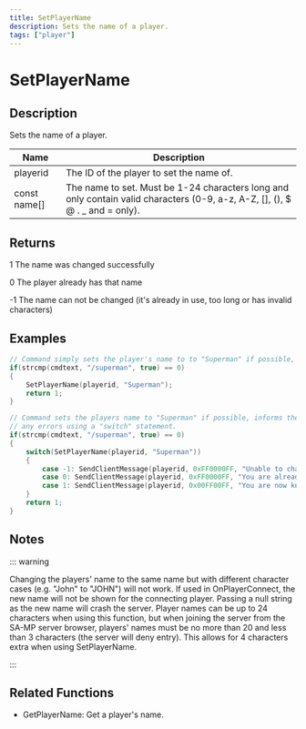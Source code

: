 ```yaml
---
title: SetPlayerName
description: Sets the name of a player.
tags: ["player"]
---
```


# SetPlayerName

<TagLinks />

## Description

Sets the name of a player.

| Name         | Description                                                                                                                   |
| ------------ | ----------------------------------------------------------------------------------------------------------------------------- |
| playerid     | The ID of the player to set the name of.                                                                                      |
| const name[] | The name to set. Must be 1-24 characters long and only contain valid characters (0-9, a-z, A-Z, [], (), $ @ . \_ and = only). |

## Returns

1 The name was changed successfully

0 The player already has that name

-1 The name can not be changed (it's already in use, too long or has invalid characters)

## Examples

```c
// Command simply sets the player's name to to "Superman" if possible, with no error checking or messages.
if(strcmp(cmdtext, "/superman", true) == 0)
{
    SetPlayerName(playerid, "Superman");
    return 1;
}

// Command sets the players name to "Superman" if possible, informs the player of
// any errors using a "switch" statement.
if(strcmp(cmdtext, "/superman", true) == 0)
{
    switch(SetPlayerName(playerid, "Superman"))
    {
        case -1: SendClientMessage(playerid, 0xFF0000FF, "Unable to change your name, someone else is known as 'Superman' already.");
        case 0: SendClientMessage(playerid, 0xFF0000FF, "You are already known as 'Superman'");
        case 1: SendClientMessage(playerid, 0x00FF00FF, "You are now known as 'Superman'");
    }
    return 1;
}
```

## Notes

::: warning

Changing the players' name to the same name but with different character cases (e.g. "John" to "JOHN") will not work.
If used in OnPlayerConnect, the new name will not be shown for the connecting player.
Passing a null string as the new name will crash the server.
Player names can be up to 24 characters when using this function, but when joining the server from the SA-MP server browser, players' names must be no more than 20 and less than 3 characters (the server will deny entry). This allows for 4 characters extra when using SetPlayerName.

:::

## Related Functions

- GetPlayerName: Get a player's name.
